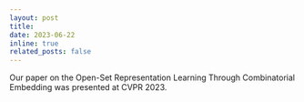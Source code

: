 ```yaml
---
layout: post
title: 
date: 2023-06-22
inline: true
related_posts: false
---
```


Our paper on the Open-Set Representation Learning Through Combinatorial Embedding was presented at CVPR 2023.